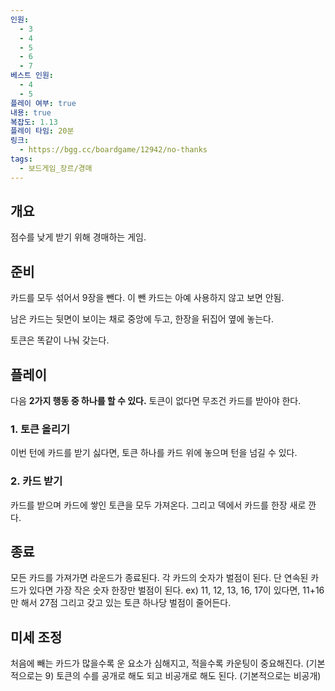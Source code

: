 ```yaml
---
인원:
  - 3
  - 4
  - 5
  - 6
  - 7
베스트 인원:
  - 4
  - 5
플레이 여부: true
내용: true
복잡도: 1.13
플레이 타임: 20분
링크:
  - https://bgg.cc/boardgame/12942/no-thanks
tags:
  - 보드게임_장르/경매
---
```

## 개요
점수를 낮게 받기 위해 경매하는 게임.
## 준비
카드를 모두 섞어서 9장을 뺀다.
이 뺀 카드는 아예 사용하지 않고 보면 안됨.

남은 카드는 뒷면이 보이는 채로 중앙에 두고,
한장을 뒤집어 옆에 놓는다.

토큰은 똑같이 나눠 갖는다.
## 플레이
다음 **2가지 행동 중 하나를 할 수 있다.**
토큰이 없다면 무조건 카드를 받아야 한다.
### 1. 토큰 올리기
이번 턴에 카드를 받기 싫다면, 토큰 하나를 카드 위에 놓으며 턴을 넘길 수 있다.
### 2. 카드 받기
카드를 받으며 카드에 쌓인 토큰을 모두 가져온다.
그리고 덱에서 카드를 한장 새로 깐다.
## 종료
모든 카드를 가져가면 라운드가 종료된다.
각 카드의 숫자가 벌점이 된다.
단 연속된 카드가 있다면 가장 작은 숫자 한장만 벌점이 된다.
ex) 11, 12, 13, 16, 17이 있다면,  11+16만 해서 27점
그리고 갖고 있는 토큰 하나당 벌점이 줄어든다.
## 미세 조정
처음에 빼는 카드가 많을수록 운 요소가 심해지고, 적을수록 카운팅이 중요해진다.
(기본적으로는 9)
토큰의 수를 공개로 해도 되고 비공개로 해도 된다.
(기본적으로는 비공개)